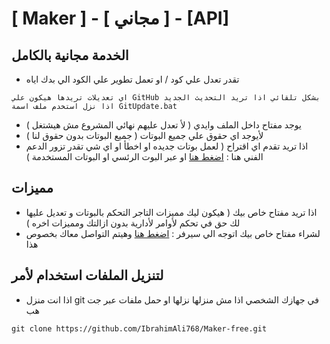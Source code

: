 # [ Maker ] - [ مجاني ] - [API]

## الخدمة مجانية بالكامل
- تقدر تعدل علي كود / او تعمل تطوير علي الكود الي بدك اياه
```
اي تعديلات تريدها هيكون علي GitHub بشكل تلقائي اذا تريد التحديث الجديد اذا نزل استخدم ملف اسمة GitUpdate.bat
```
- يوجد مفتاح داخل الملف وايدي (  لأ تعدل عليهم نهائي المشروع مش هيشتغل )
- لأيوجد اي حقوق علي جميع البوتات ( جميع البوتات بدون حقوق لنا )
- اذا تريد تقدم اي اقتراح ( لعمل بوتات جديده او اخطأ او اي شي تقدر تزور الدعم الفني هنا : [اضغط هنا](https://discord.gg/Qm3SFNFJGc) او عبر البوت الرئسي او البوتات المستخدمة )

## مميزات
- اذا تريد مفتاح خاص بيك ( هيكون ليك مميزات التاجر التحكم بالبوتات و تعديل عليها  لك حق في تحكم لأوامر لأدارية بدون ازالتك ومميزات اخره )
- لشراء مفتاح خاص بيك اتوجه الي سيرفر : [اضغط هنا](https://discord.gg/Qm3SFNFJGc) وهيتم التواصل معاك بخصوص هذا 

## لتنزيل الملفات استخدام لأمر 
- اذا انت منزل git في جهازك الشخصي اذا مش منزلها نزلها او حمل ملفات عبر جت هب
```
git clone https://github.com/IbrahimAli768/Maker-free.git
```

